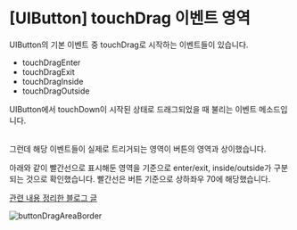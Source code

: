 # [UIButton] touchDrag 이벤트 영역

UIButton의 기본 이벤트 중 touchDrag로 시작하는 이벤트들이 있습니다.

 - touchDragEnter
 - touchDragExit
 - touchDragInside
 - touchDragOutside

UIButton에서 touchDown이 시작된 상태로 드래그되었을 때 불리는 이벤트 메소드입니다.

<br>
그런데 해당 이벤트들이 실제로 트리거되는 영역이 버튼의 영역과 상이했습니다.

아래와 같이 빨간선으로 표시해둔 영역을 기준으로 enter/exit, inside/outside가 구분되는 것으로 확인했습니다.
빨간선은 버튼 기준으로 상하좌우 70에 해당했습니다.

[관련 내용 정리한 블로그 글](https://huhuhi.tistory.com/2)

![buttonDragAreaBorder](https://github.com/Chaehui-Seo/buttonAreaPoC/assets/73422344/93cef935-d65b-46a7-8453-3ba536802223)
